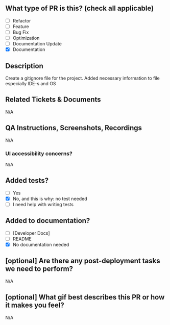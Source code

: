 ## What type of PR is this? (check all applicable)

- [ ] Refactor
- [ ] Feature
- [ ] Bug Fix
- [ ] Optimization
- [ ] Documentation Update
- [x] Documentation

## Description
Create a gitignore file for the project. Added necessary information to file especially IDE-s and OS

## Related Tickets & Documents
N/A

## QA Instructions, Screenshots, Recordings
N/A

### UI accessibility concerns?
N/A

## Added tests?

- [ ] Yes
- [X] No, and this is why: no test needed
- [ ] I need help with writing tests

## Added to documentation?

- [ ] [Developer Docs]
- [ ] README
- [x] No documentation needed

## [optional] Are there any post-deployment tasks we need to perform?
N/A
## [optional] What gif best describes this PR or how it makes you feel?
N/A